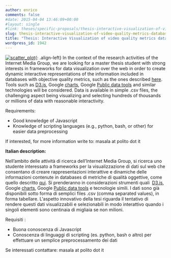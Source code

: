 ```yaml
---
author: enrico
comments: false
#date: 2015-04-04 13:46:09+00:00
#layout: single
#link: theses/specific-proposals/thesis-interactive-visualization-of-video-quality-metrics-databases/
slug: thesis-interactive-visualization-of-video-quality-metrics-databases
title: "Thesis: Interactive Visualization of video quality metrics databases"
wordpress_id: 1942
---
```


[![scatter_plot]({{site.baseurl}}/res/2015/04/scatter_plot.png)]({{site.baseurl}}/res/2015/04/scatter_plot.png){: .align-left} In the context of the research activities of the Internet Media Group, we are looking for a master thesis student with strong interests in frameworks for data visualization over the web in order to create dynamic interactive representations of the information included in databases with objective quality metrics, such as the ones described [here](http://vqegjeg.intec.ugent.be/wiki/index.php/JEG_no-reference_hybrid_HEVC). Tools such as [D3.js](http://d3js.org), Google [charts](https://developers.google.com/chart), Google [Public data tools](http://www.google.com/publicdata/directory) and similar technologies will be considered. Data is available in simple .csv files, the challenging aspect being visualizing and selecting hundreds of thousands or millions of data with reasonable interactivity.

Requirements:

- Good knowledge of Javascript
- Knowledge of scripting languages (e.g., python, bash, or other) for easier data preprocessing

If interested, for more information write to: masala at polito dot it

**Italian description:**

Nell’ambito delle attività di ricerca dell’Internet Media Group, si ricerca uno studente interessato a frameworks per la visualizzazione di dati sul web che consentano di creare rappresentazioni interattive e dinamiche delle informazioni contenute in databases di metriche di qualità oggettive, come quello descritto [qui](http://vqegjeg.intec.ugent.be/wiki/index.php/JEG_no-reference_hybrid_HEVC). Si prenderanno in considerazioni strumenti quali  [D3.js](http://d3js.org), Google [charts](https://developers.google.com/chart), Google [Public data tools](http://www.google.com/publicdata/directory) e tecnologie simili. I dati sono già disponibili sotto forma di semplici files .csv (comma separated values), in forma tabellare. L'aspetto innovativo della tesi riguarda il tentativo di rendere questi dati visualizzabili e selezionabili in modo interattivo quando i singoli elementi sono centinaia di migliaia se non milioni.

Requisiti :

- Buona conoscenza di Javascript
- Conoscenza di linguaggi di scripting (es. python, bash o altro) per effettuare un semplice preprocessamento dei dati

Se interessati contattare: masala at polito dot it
